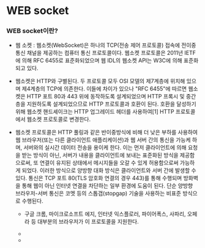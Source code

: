 # WEB socket
### WEB socket이란?
- 웹 소켓 : 웹소켓(WebSocket)은 하나의 TCP(전송 제어 프로토콜) 접속에 전이중 통신 채널을 제공하는 컴퓨터 통신 프로토콜이다. 웹소켓 프로토콜은 2011년 IETF에 의해 RFC 6455로 표준화되었으며 웹 IDL의 웹소켓 API는 W3C에 의해 표준화되고 있다.

- 웹소켓은 HTTP와 구별된다. 두 프로토콜 모두 OSI 모델의 제7계층에 위치해 있으며 제4계층의 TCP에 의존한다. 이들에 차이가 있으나 "RFC 6455"에 따르면 웹소켓은 HTTP 포트 80과 443 위에 동작하도록 설계되었으며 HTTP 프록시 및 중간 층을 지원하도록 설계되었으므로 HTTP 프로토콜과 호환이 된다. 호환을 달성하기 위해 웹소켓 핸드셰이크는 HTTP 업그레이드 헤더를 사용하여[1] HTTP 프로토콜에서 웹소켓 프로토콜로 변경한다.

- 웹소켓 프로토콜은 HTTP 풀링과 같은 반이중방식에 비해 더 낮은 부하를 사용하여 웹 브라우저(또는 다른 클라이언트 애플리케이션)과 웹 서버 간의 통신을 가능케 하며, 서버와의 실시간 데이터 전송을 용이케 한다. 이는 먼저 클라이언트에 의해 요청을 받는 방식이 아닌, 서버가 내용을 클라이언트에 보내는 표준화된 방식을 제공함으로써, 또 연결이 유지된 상태에서 메시지들을 오갈 수 있게 허용함으로써 가능하게 되었다. 이러한 방식으로 양방향 대화 방식은 클라이언트와 서버 간에 발생할 수 있다. 통신은 TCP 포트 80(TLS 암호화 연결의 경우 443)를 통해 수행되며 방화벽을 통해 웹이 아닌 인터넷 연결을 차단하는 일부 환경에 도움이 된다. 단순 양방향 브라우저-서버 통신은 코멧 등의 스톱갭(stopgap) 기술을 사용하는 비표준 방식으로 수행된다.

    - 구글 크롬, 마이크로소프트 에지, 인터넷 익스플로러, 파이어폭스, 사파리, 오페라 등 대부분의 브라우저가 이 프로토콜을 지원한다.

    - 

    - 